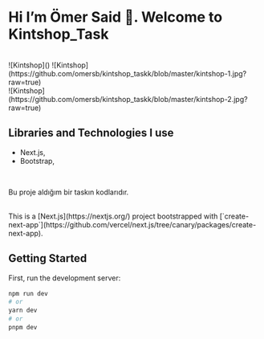<h1>Hi I’m Ömer Said 👋. Welcome to Kintshop_Task</h1>

<br>
![Kintshop]()
![Kintshop](https://github.com/omersb/kintshop_taskk/blob/master/kintshop-1.jpg?raw=true)
<br>
![Kintshop](https://github.com/omersb/kintshop_taskk/blob/master/kintshop-2.jpg?raw=true)
<br>

<h2>Libraries and Technologies I use</h2>

* Next.js, 
* Bootstrap,

<br>
<p>Bu proje aldığım bir taskın kodlarıdır.</p>

<br>
This is a [Next.js](https://nextjs.org/) project bootstrapped with [`create-next-app`](https://github.com/vercel/next.js/tree/canary/packages/create-next-app).

## Getting Started

First, run the development server:

```bash
npm run dev
# or
yarn dev
# or
pnpm dev
```
